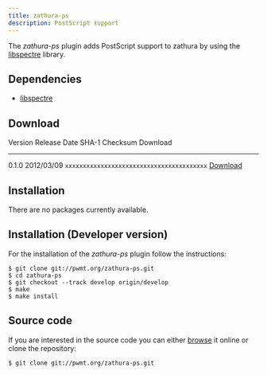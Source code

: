 ```yaml
---
title: zathura-ps
description: PostScript support
---
```


The *zathura-ps* plugin adds PostScript support to zathura by using the
[libspectre](http://libspectre.freedesktop.org/) library.

## Dependencies
* [libspectre](http://libspectre.freedesktop.org/)

## Download

Version  Release Date  SHA-1 Checksum                             Download
-------- ------------  ------------------------------------------ -----------------------------------------------
0.1.0    2012/03/09    `xxxxxxxxxxxxxxxxxxxxxxxxxxxxxxxxxxxxxxxx` [Download](../download/zathura-ps-0.1.0.tar.gz)

## Installation
There are no packages currently available.

## Installation (Developer version)
For the installation of the *zathura-ps* plugin follow the
instructions:

    $ git clone git://pwmt.org/zathura-ps.git
    $ cd zathura-ps
    $ git checkout --track develop origin/develop
    $ make
    $ make install

## Source code
If you are interested in the source code you can either
[browse](http://git.pwmt.org/?p=zathura-ps.git) it online or clone the
repository:

    $ git clone git://pwmt.org/zathura-ps.git
